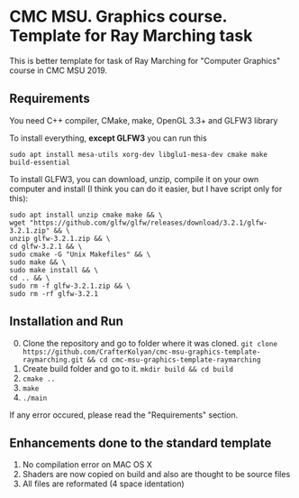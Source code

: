 # CMC MSU. Graphics course. Template for Ray Marching task

This is better template for task of Ray Marching for "Computer Graphics" course in CMC MSU 2019.

## Requirements

You need C++ compiler, CMake, make, OpenGL 3.3+ and GLFW3 library

To install everything, **except GLFW3** you can run this

`sudo apt install mesa-utils xorg-dev libglu1-mesa-dev cmake make build-essential`

To install GLFW3, you can download, unzip, compile it on your own computer and install (I think you can do it easier, but I have script only for this):
```
sudo apt install unzip cmake make && \
wget "https://github.com/glfw/glfw/releases/download/3.2.1/glfw-3.2.1.zip" && \
unzip glfw-3.2.1.zip && \
cd glfw-3.2.1 && \
sudo cmake -G "Unix Makefiles" && \
sudo make && \
sudo make install && \
cd .. && \
sudo rm -f glfw-3.2.1.zip && \
sudo rm -rf glfw-3.2.1
```

## Installation and Run

0. Clone the repository and go to folder where it was cloned.
`git clone https://github.com/CrafterKolyan/cmc-msu-graphics-template-raymarching.git && cd cmc-msu-graphics-template-raymarching`
1. Create build folder and go to it. `mkdir build && cd build`
2. `cmake ..`
3. `make`
4. `./main`

If any error occured, please read the "Requirements" section.

## Enhancements done to the standard template

1. No compilation error on MAC OS X
2. Shaders are now copied on build and also are thought to be source files
3. All files are reformated (4 space identation)
